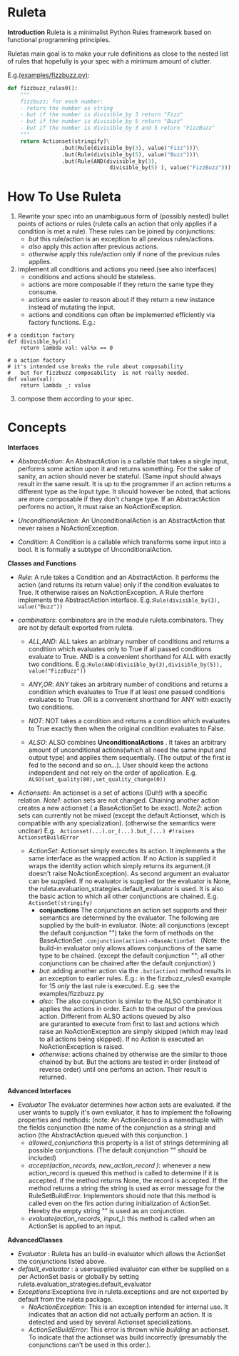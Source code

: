 # Ruleta

**Introduction**
Ruleta is a minimalist Python Rules framework based on functional programming 
principles.

Ruletas main goal is to make your rule definitions as close to the nested list
of rules that hopefully is your spec with a minimum amount of clutter.


E.g.[(examples/fizzbuzz.py)](https://github.com/Glinrens-corner/ruleta/blob/master/ruleta/examples/fizzbuzz.py):
```python
def fizzbuzz_rules0():
    """
    fizzbuzz; for each number:
    - return the number as string
    - but if the number is divisible_by 3 return "Fizz"
    - but if the number is divisible_by 5 return "Buzz"
    - but if the number is divisible_by 3 and 5 return "FizzBuzz"
    """  
    return Actionset(stringify)\
                 .but(Rule(divisible_by(3), value("Fizz")))\
                 .but(Rule(divisible_by(5), value("Buzz")))\
                 .but(Rule(AND(divisible_by(3),
                                divisible_by(5) ), value("FizzBuzz")))
```
# How To Use Ruleta
 1. Rewrite your spec into an unambiguous form of (possibly nested) bullet points of actions or rules (ruleta calls an action that only applies if a condition is met a rule).
    These rules can be joined by conjunctions: 
    * *but* this rule/action is an exception to all previous rules/actions.
    * *also* apply this action after previous actions.
    * *otherwise* apply this rule/action only if none of the previous rules applies.
 2. implement all conditions and actions you need.(see also interfaces)
    * conditions and actions should be stateless.
    * actions are more composable if they return the same type they consume.
    * actions are easier to reason about if they return a new instance instead of mutating the input.
    * actions and conditions can often be implemented efficiently via factory functions. E.g.:
```
# a condition factory
def divisible_by(x):
    return lambda val: val%x == 0
``` 
 
```
# a action factory
# it's intended use breaks the rule about composability
#   but for fizzbuzz composability  is not really needed.
def value(val):
    return lambda _: value 
```
 3. compose them according to your spec.

# Concepts
**Interfaces**
* *AbstractAction*: An AbstractAction is a callable that takes a single input, performs some action
  upon it and returns something. For the sake of sanity, an action should never be stateful. (Same input  should always result in the same result.
  It is up to the programmer if an action returns a different type as the
  input type. It should however be noted, that actions are more composable if
  they don't change type.
  If an AbstractAction performs no action, it must raise an
  NoActionException.
* *UnconditionalAction*: An UnconditionalAction is an AbstractAction that
  never raises a NoActionException.
	
* *Condition*: A Condition is a callable which transforms some input into a
  bool. It is formally a subtype of UnconditionalAction.

**Classes and Functions**

* *Rule*: A rule takes a Condition and an AbstractAction. It performs the
  action (and returns its return value) only if the condition evaluates to True. It otherwise
  raises an NoActionException. A Rule therfore implements the AbstractAction
  interface.
  E.g.:```Rule(divisible_by(3), value("Buzz"))```
* *combinators*: combinators are in the module ruleta.combinators. They are
  not by default exported from ruleta.
  * *ALL,AND*: ALL takes an arbitrary number of conditions and returns a
    condition which evaluates only to True if all passed conditions evaluate
    to True. AND is a convenient shorthand for ALL with exactly two
    conditions.
	E.g.:```Rule(AND(divisible_by(3),divisible_by(5)), value("FizzBuzz"))```
  * *ANY,OR*: ANY takes an arbitrary number of conditions and returns a
    condition which evaluates  to True if at least one passed conditions evaluates
    to True. OR is a convenient shorthand for ANY with exactly two
    conditions.
  * *NOT*: NOT takes a condition and returns a condition which evaluates to
    True exactly then when the original condition evaluates to False.

  * *ALSO*: ALSO combines **UnconditionalActions** . It takes an arbitrary
    amount of unconditional actions(which all need the same input and output
    type) and applies them sequentially. (The output of the first is fed to
    the second and so on...). User should keep the actions independent and not
    rely on the order of application.
	E.g. ```ALSO(set_quality(80),set_quality_change(0))```
	
* *Actionsets*: An actionset is a set of actions (Duh!) with a specific
  relation.
  *Note1*: action sets are not changed. Chaining another action creates a new
  actionset ( a BaseActionSet to be exact).
  *Note2*: action sets can currently not be mixed (except the default
  Actionset, which is compatible with any specialization). (otherwise the semantics
  were unclear) E.g. ``` Actionset(...).or_(...).but_(...) #!raises ActionsetBuildError```
  * *ActionSet*: Actionset simply executes its action. It implements a
    the same interface as the wrapped action. If no Action is supplied it
    wraps the identity action which simply returns its argument.(it doesn't
    raise NoActionException). As second argument an evaluator can be
    supplied. If no evaluator is supplied (or the evaluator is None, the
    ruleta.evaluation_strategies.default\_evaluator is used.
    It is also the basic action to which all other conjunctions are chained. 
    E.g. ``` ActionSet(stringify) ```
    * **conjunctions** The conjunctions an action set supports and their
          semantics are determined by the evaluator. The following are supplied by
          the built-in evaluator. 
	  (Note: all conjunctions (except the default conjunction "") take the
          form of methods on the BaseActionSet
          ```.conjunction(action)->BaseActionSet ```
	  (Note: the build-in evaluator only allows allows conjunctions of the
          same type to be chained. (except the default conjunction ""; all other
          conjunctions can be chained after the default conjunction) )
    * *but*: adding another action via the ```.but(action)``` method results in an exception to earlier rules.
           E.g.: in the fizzbuzz_rules0 example for 15 *only* the last rule is executed.
           E.g. see the examples/fizzbuzz.py
    * *also*:  The also conjunction is similar to the  ALSO  combinator 
          it applies the actions in order. Each to the output of the previous
          action. 
	  Different from ALSO actions queued by also  
 	  are  guraranted to execute from first to last and actions
          which raise an NoActionException are simply skipped (which may lead to all
          actions being skipped). 
	  If no Action is executed an NoActionException is raised.
    * *otherwise*: actions chained by otherwise are the similar to
          those chained by but. But the actions are tested in order (instead of
          reverse order) until one
          perfoms an action. Their result is returned.

**Advanced Interfaces**
  * *Evaluator* The evaluator determines how action sets are evaluated.
    if the user wants to supply it's own evaluator, it has to implement the
    following properties and methods:
	(note: An ActionRecord is a namedtuple with the fields conjunction (the
    name of the conjunction as a string) and action (the AbstractAction queued
    with this conjunction. )
    * *allowed_conjunctions* this property is a list of strings determining
      all possible conjunctions. (The default conjunction "" should be included)
    * *accept(action_records, new_action_record )*: whenever a new
      action_record is queued this method is called to determine if it is
      accepted. if the method returns None, the record is accepted. If the
      method returns a string the string is used as error message for the
      RuleSetBuildError.
	  Implementors should note that this method is called even on the firs
      action during initialization of ActionSet. Hereby the empty string "" is
      used as an conjunction.
	* *evaluate(action_records, input_)*: this method is called when an
      ActionSet is applied to an input.
	

**AdvancedClasses**
* *Evaluator* : Ruleta has an build-in evaluator which allows the ActionSet the conjunctions
  listed above. 
* *default_evaluator* : a usersupplied evaluator can either be supplied on a
  per ActionSet basis or globally by setting ruleta.evaluation_strategies.default_evaluator
* *Exceptions*:Exceptions live in ruleta.exceptions and are not exported by
  default from the ruleta package.
   * *NoActionException*: This is an exception intended for internal use.
     It indicates that an action did not actually perform an action.
     It is detected and used by several Actionset specializations.
   * *ActionSetBuildError*: This error is thrown while *building* an
     actionset. To indicate that the actionset was build incorrectly (presumably the conjunctions can't be used in this order.).

	
	

